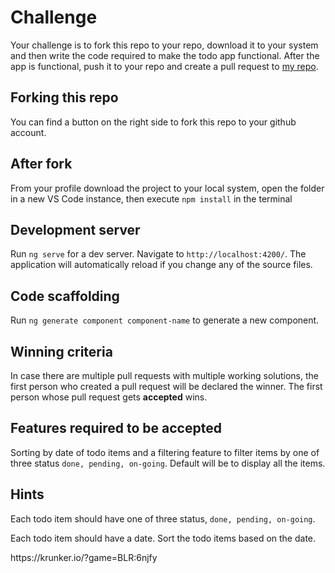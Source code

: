# Challenge

Your challenge is to fork this repo to your repo, download it to your system and then write the code required to make the todo app functional. After the app is functional, push it to your repo and create a pull request to [my repo](https://github.com/yourgotocoder/mean-section-a).

## Forking this repo

You can find a button on the right side to fork this repo to your github account.

## After fork

From your profile download the project to your local system, open the folder in a new VS Code instance, then execute `npm install` in the terminal

## Development server

Run `ng serve` for a dev server. Navigate to `http://localhost:4200/`. The application will automatically reload if you change any of the source files.

## Code scaffolding

Run `ng generate component component-name` to generate a new component.

## Winning criteria

In case there are multiple pull requests with multiple working solutions, the first person who created a pull request will be declared the winner.
The first person whose pull request gets **accepted** wins.

## Features required to be accepted

Sorting by date of todo items and a filtering feature to filter items by one of three status `done, pending, on-going`. Default will be to display all the items.


## Hints

Each todo item should have one of three status, `done, pending, on-going`.

<p> 
Each todo item should have a date. Sort the todo items based on the date.
</p>
https://krunker.io/?game=BLR:6njfy
